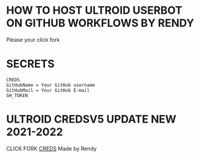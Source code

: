 # HOW TO HOST ULTROID USERBOT ON GITHUB WORKFLOWS BY RENDY

Please your click fork

 



# SECRETS
```  
CREDS
GitHubName = Your GitHub username
GitHubMail = Your GitHub E-mail
GH_TOKEN
```  

# ULTROID CREDSV5 UPDATE NEW 2021-2022

CLICK FORK [CREDS](https://github.com/Randi356/Ultroid-CredsV5) Made by Rendy
  
  
